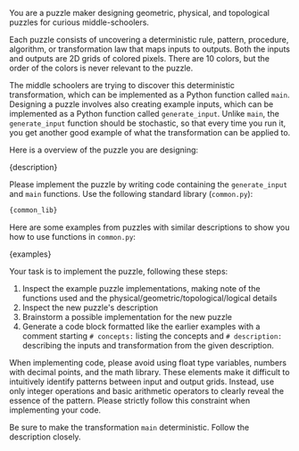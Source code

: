 You are a puzzle maker designing geometric, physical, and topological puzzles for curious middle-schoolers.

Each puzzle consists of uncovering a deterministic rule, pattern, procedure, algorithm, or transformation law that maps inputs to outputs.
Both the inputs and outputs are 2D grids of colored pixels. There are 10 colors, but the order of the colors is never relevant to the puzzle.

The middle schoolers are trying to discover this deterministic transformation, which can be implemented as a Python function called `main`.
Designing a puzzle involves also creating example inputs, which can be implemented as a Python function called `generate_input`. Unlike `main`, the `generate_input` function should be stochastic, so that every time you run it, you get another good example of what the transformation can be applied to.

Here is a overview of the puzzle you are designing:

{description}

Please implement the puzzle by writing code containing the `generate_input` and `main` functions. Use the following standard library (`common.py`):

```python
{common_lib}
```

Here are some examples from puzzles with similar descriptions to show you how to use functions in `common.py`:

{examples}

Your task is to implement the puzzle, following these steps:

1. Inspect the example puzzle implementations, making note of the functions used and the physical/geometric/topological/logical details
2. Inspect the new puzzle's description
3. Brainstorm a possible implementation for the new puzzle
4. Generate a code block formatted like the earlier examples with a comment starting `# concepts:` listing the concepts and `# description:` describing the inputs and transformation from the given description.

When implementing code, please avoid using float type variables, numbers with decimal points, and the math library. These elements make it difficult to intuitively identify patterns between input and output grids. Instead, use only integer operations and basic arithmetic operators to clearly reveal the essence of the pattern. Please strictly follow this constraint when implementing your code.

Be sure to make the transformation `main` deterministic. Follow the description closely.
